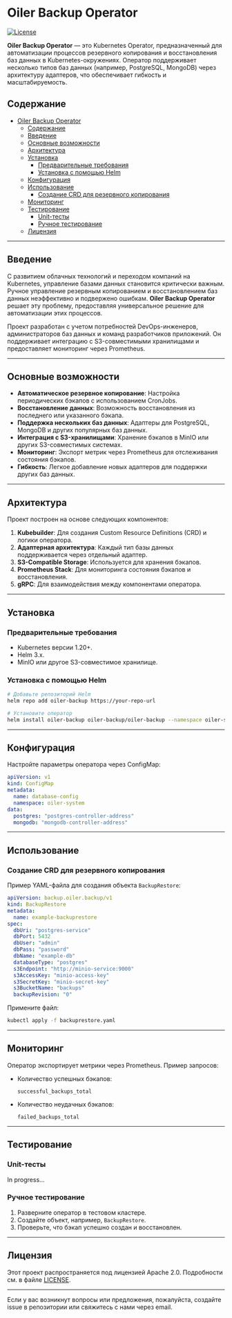 # Oiler Backup Operator

[![License](https://img.shields.io/badge/License-Apache%202.0-blue.svg)](https://opensource.org/licenses/Apache-2.0)

**Oiler Backup Operator** — это Kubernetes Operator, предназначенный для автоматизации процессов резервного копирования и восстановления баз данных в Kubernetes-окружениях. Оператор поддерживает несколько типов баз данных (например, PostgreSQL, MongoDB) через архитектуру адаптеров, что обеспечивает гибкость и масштабируемость.

## Содержание

- [Oiler Backup Operator](#oiler-backup-operator)
  - [Содержание](#содержание)
  - [Введение](#введение)
  - [Основные возможности](#основные-возможности)
  - [Архитектура](#архитектура)
  - [Установка](#установка)
    - [Предварительные требования](#предварительные-требования)
    - [Установка с помощью Helm](#установка-с-помощью-helm)
  - [Конфигурация](#конфигурация)
  - [Использование](#использование)
    - [Создание CRD для резервного копирования](#создание-crd-для-резервного-копирования)
  - [Мониторинг](#мониторинг)
  - [Тестирование](#тестирование)
    - [Unit-тесты](#unit-тесты)
    - [Ручное тестирование](#ручное-тестирование)
  - [Лицензия](#лицензия)

---

## Введение

С развитием облачных технологий и переходом компаний на Kubernetes, управление базами данных становится критически важным. Ручное управление резервным копированием и восстановлением баз данных неэффективно и подвержено ошибкам. **Oiler Backup Operator** решает эту проблему, предоставляя универсальное решение для автоматизации этих процессов.

Проект разработан с учетом потребностей DevOps-инженеров, администраторов баз данных и команд разработчиков приложений. Он поддерживает интеграцию с S3-совместимыми хранилищами и предоставляет мониторинг через Prometheus.

---

## Основные возможности

- **Автоматическое резервное копирование**: Настройка периодических бэкапов с использованием CronJobs.
- **Восстановление данных**: Возможность восстановления из последнего или указанного бэкапа.
- **Поддержка нескольких баз данных**: Адаптеры для PostgreSQL, MongoDB и других популярных баз данных.
- **Интеграция с S3-хранилищами**: Хранение бэкапов в MinIO или других S3-совместимых системах.
- **Мониторинг**: Экспорт метрик через Prometheus для отслеживания состояния бэкапов.
- **Гибкость**: Легкое добавление новых адаптеров для поддержки других баз данных.

---

## Архитектура

Проект построен на основе следующих компонентов:

1. **Kubebuilder**: Для создания Custom Resource Definitions (CRD) и логики оператора.
2. **Адаптерная архитектура**: Каждый тип базы данных поддерживается через отдельный адаптер.
3. **S3-Compatible Storage**: Используется для хранения бэкапов.
4. **Prometheus Stack**: Для мониторинга состояния бэкапов и восстановления.
5. **gRPC**: Для взаимодействия между компонентами оператора.

---

## Установка

### Предварительные требования

- Kubernetes версии 1.20+.
- Helm 3.x.
- MinIO или другое S3-совместимое хранилище.

### Установка с помощью Helm

```bash
# Добавьте репозиторий Helm
helm repo add oiler-backup https://your-repo-url

# Установите оператор
helm install oiler-backup oiler-backup/oiler-backup --namespace oiler-system --create-namespace
```

---

## Конфигурация

Настройте параметры оператора через ConfigMap:

```yaml
apiVersion: v1
kind: ConfigMap
metadata:
  name: database-config
  namespace: oiler-system
data:
  postgres: "postgres-controller-address"
  mongodb: "mongodb-controller-address"
```

---

## Использование

### Создание CRD для резервного копирования

Пример YAML-файла для создания объекта `BackupRestore`:

```yaml
apiVersion: backup.oiler.backup/v1
kind: BackupRestore
metadata:
  name: example-backuprestore
spec:
  dbUri: "postgres-service"
  dbPort: 5432
  dbUser: "admin"
  dbPass: "password"
  dbName: "example-db"
  databaseType: "postgres"
  s3Endpoint: "http://minio-service:9000"
  s3AccessKey: "minio-access-key"
  s3SecretKey: "minio-secret-key"
  s3BucketName: "backups"
  backupRevision: "0"
```

Примените файл:

```bash
kubectl apply -f backuprestore.yaml
```

---

## Мониторинг

Оператор экспортирует метрики через Prometheus. Пример запросов:

- Количество успешных бэкапов:
  ```promql
  successful_backups_total
  ```

- Количество неудачных бэкапов:
  ```promql
  failed_backups_total
  ```

---

## Тестирование

### Unit-тесты

In progress...

### Ручное тестирование

1. Разверните оператор в тестовом кластере.
2. Создайте объект, например, `BackupRestore`.
3. Проверьте, что бэкап успешно создан и восстановлен.

---

## Лицензия

Этот проект распространяется под лицензией Apache 2.0. Подробности см. в файле [LICENSE](LICENSE).

---

Если у вас возникнут вопросы или предложения, пожалуйста, создайте issue в репозитории или свяжитесь с нами через email.
